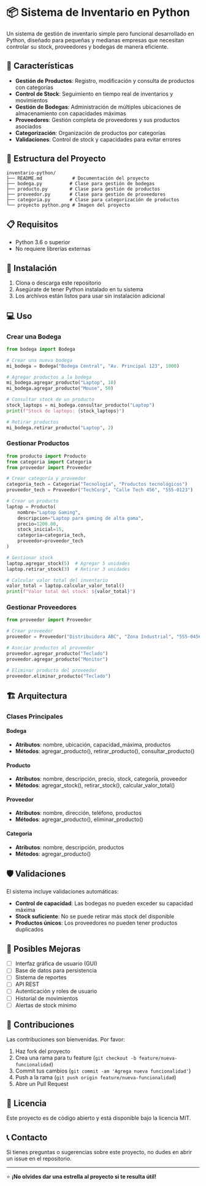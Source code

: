 # 📦 Sistema de Inventario en Python

Un sistema de gestión de inventario simple pero funcional desarrollado en Python, diseñado para pequeñas y medianas empresas que necesitan controlar su stock, proveedores y bodegas de manera eficiente.

## 🚀 Características

- **Gestión de Productos**: Registro, modificación y consulta de productos con categorías
- **Control de Stock**: Seguimiento en tiempo real de inventarios y movimientos
- **Gestión de Bodegas**: Administración de múltiples ubicaciones de almacenamiento con capacidades máximas
- **Proveedores**: Gestión completa de proveedores y sus productos asociados
- **Categorización**: Organización de productos por categorías
- **Validaciones**: Control de stock y capacidades para evitar errores

## 📁 Estructura del Proyecto

```
inventario-python/
├── README.md           # Documentación del proyecto
├── bodega.py          # Clase para gestión de bodegas
├── producto.py        # Clase para gestión de productos
├── proveedor.py       # Clase para gestión de proveedores
├── categoria.py       # Clase para categorización de productos
└── proyecto python.png # Imagen del proyecto
```

## 📋 Requisitos

- Python 3.6 o superior
- No requiere librerías externas

## 🔧 Instalación

1. Clona o descarga este repositorio
2. Asegúrate de tener Python instalado en tu sistema
3. Los archivos están listos para usar sin instalación adicional

## 💻 Uso

### Crear una Bodega

```python
from bodega import Bodega

# Crear una nueva bodega
mi_bodega = Bodega("Bodega Central", "Av. Principal 123", 1000)

# Agregar productos a la bodega
mi_bodega.agregar_producto("Laptop", 10)
mi_bodega.agregar_producto("Mouse", 50)

# Consultar stock de un producto
stock_laptops = mi_bodega.consultar_producto("Laptop")
print(f"Stock de laptops: {stock_laptops}")

# Retirar productos
mi_bodega.retirar_producto("Laptop", 2)
```

### Gestionar Productos

```python
from producto import Producto
from categoria import Categoria
from proveedor import Proveedor

# Crear categoría y proveedor
categoria_tech = Categoria("Tecnología", "Productos tecnológicos")
proveedor_tech = Proveedor("TechCorp", "Calle Tech 456", "555-0123")

# Crear un producto
laptop = Producto(
    nombre="Laptop Gaming",
    descripcion="Laptop para gaming de alta gama",
    precio=1200.00,
    stock_inicial=15,
    categoria=categoria_tech,
    proveedor=proveedor_tech
)

# Gestionar stock
laptop.agregar_stock(5)  # Agregar 5 unidades
laptop.retirar_stock(3)  # Retirar 3 unidades

# Calcular valor total del inventario
valor_total = laptop.calcular_valor_total()
print(f"Valor total del stock: ${valor_total}")
```

### Gestionar Proveedores

```python
from proveedor import Proveedor

# Crear proveedor
proveedor = Proveedor("Distribuidora ABC", "Zona Industrial", "555-0456")

# Asociar productos al proveedor
proveedor.agregar_producto("Teclado")
proveedor.agregar_producto("Monitor")

# Eliminar producto del proveedor
proveedor.eliminar_producto("Teclado")
```

## 🏗️ Arquitectura

### Clases Principales

#### Bodega
- **Atributos**: nombre, ubicación, capacidad_máxima, productos
- **Métodos**: agregar_producto(), retirar_producto(), consultar_producto()

#### Producto
- **Atributos**: nombre, descripción, precio, stock, categoría, proveedor
- **Métodos**: agregar_stock(), retirar_stock(), calcular_valor_total()

#### Proveedor
- **Atributos**: nombre, dirección, teléfono, productos
- **Métodos**: agregar_producto(), eliminar_producto()

#### Categoria
- **Atributos**: nombre, descripción, productos
- **Métodos**: agregar_producto()

## 🛡️ Validaciones

El sistema incluye validaciones automáticas:
- **Control de capacidad**: Las bodegas no pueden exceder su capacidad máxima
- **Stock suficiente**: No se puede retirar más stock del disponible
- **Productos únicos**: Los proveedores no pueden tener productos duplicados

## 🚀 Posibles Mejoras

- [ ] Interfaz gráfica de usuario (GUI)
- [ ] Base de datos para persistencia
- [ ] Sistema de reportes
- [ ] API REST
- [ ] Autenticación y roles de usuario
- [ ] Historial de movimientos
- [ ] Alertas de stock mínimo

## 🤝 Contribuciones

Las contribuciones son bienvenidas. Por favor:

1. Haz fork del proyecto
2. Crea una rama para tu feature (`git checkout -b feature/nueva-funcionalidad`)
3. Commit tus cambios (`git commit -am 'Agrega nueva funcionalidad'`)
4. Push a la rama (`git push origin feature/nueva-funcionalidad`)
5. Abre un Pull Request

## 📄 Licencia

Este proyecto es de código abierto y está disponible bajo la licencia MIT.

## 📞 Contacto

Si tienes preguntas o sugerencias sobre este proyecto, no dudes en abrir un issue en el repositorio.

---

⭐ **¡No olvides dar una estrella al proyecto si te resulta útil!**

